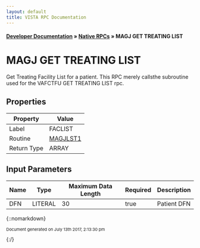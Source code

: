 ```yaml
---
layout: default
title: VISTA RPC Documentation
---
```


#### [Developer Documentation](../index) &#187; [Native RPCs](TableOfContents) &#187; MAGJ GET TREATING LIST<br/>
# MAGJ GET TREATING LIST

Get Treating Facility List for a patient.  This RPC merely callsthe subroutine used for the VAFCTFU GET TREATING LIST rpc.

## Properties

Property | Value
--- | ---
Label | FACLIST
Routine | [MAGJLST1](http://code.osehra.org/dox/Routine_MAGJLST1_source.html)
Return Type | ARRAY


## Input Parameters

Name | Type | Maximum Data Length | Required | Description
--- | --- | --- | --- | ---
DFN | LITERAL | 30 | true | Patient DFN



{::nomarkdown} <br/><p style="font-size: 11px">Document generated on July 13th 2017, 2:13:30 pm</p>{:/}